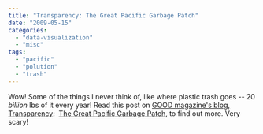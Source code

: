 ```yaml
---
title: "Transparency: The Great Pacific Garbage Patch"
date: "2009-05-15"
categories: 
  - "data-visualization"
  - "misc"
tags: 
  - "pacific"
  - "polution"
  - "trash"
---
```


Wow! Some of the things I never think of, like where plastic trash goes -- 20 _billion_ lbs of it every year! Read this post on [GOOD magazine's blog, Transparency](http://www.good.is/):  [The Great Pacific Garbage Patch](http://www.good.is/post/transparency-the-great-pacific-garbage-patch/), to find out more. Very scary!
